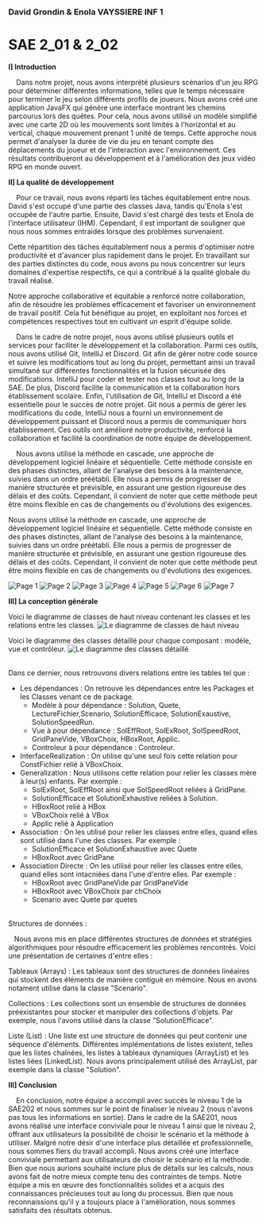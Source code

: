### David Grondin & Enola VAYSSIERE INF 1 

# SAE 2_01 & 2_02



**I] Introduction**

&nbsp;&nbsp;&nbsp;
Dans notre projet, nous avons interprété plusieurs scénarios d'un jeu RPG pour déterminer différentes informations, telles que le temps nécessaire pour terminer le jeu selon différents profils de joueurs. Nous avons créé une application JavaFX qui génère une interface montrant les chemins parcourus lors des quêtes. Pour cela, nous avons utilisé un modèle simplifié avec une carte 2D où les mouvements sont limités à l'horizontal et au vertical, chaque mouvement prenant 1 unité de temps. Cette approche nous permet d'analyser la durée de vie du jeu en tenant compte des déplacements du joueur et de l'interaction avec l'environnement. Ces résultats contribueront au développement et à l'amélioration des jeux vidéo RPG en monde ouvert.


**II] La qualité de développement**

&nbsp;&nbsp;&nbsp;
Pour ce travail, nous avons réparti les tâches équitablement entre nous. David s'est occupé d'une partie des classes Java, tandis qu'Enola s'est occupée de l'autre partie. Ensuite, David s'est chargé des tests et Enola de l'interface utilisateur (IHM). Cependant, il est important de souligner que nous nous sommes entraidés lorsque des problèmes survenaient.

Cette répartition des tâches équitablement nous a permis d'optimiser notre productivité et d'avancer plus rapidement dans le projet. En travaillant sur des parties distinctes du code, nous avons pu nous concentrer sur leurs domaines d'expertise respectifs, ce qui a contribué à la qualité globale du travail réalisé.

Notre approche collaborative et équitable a renforcé notre collaboration, afin de résoudre les problèmes efficacement et favoriser un environnement de travail positif. Cela fut bénéfique au projet, en exploitant nos forces et compétences respectives tout en cultivant un esprit d'équipe solide.

&nbsp;&nbsp;&nbsp;
Dans le cadre de notre projet, nous avons utilisé plusieurs outils et services pour faciliter le développement et la collaboration. Parmi ces outils, nous avons utilisé Git, IntelliJ et Discord.
Git afin de gérer notre code source et suivre les modifications tout au long du projet, permettant ainsi un travail simultané sur différentes fonctionnalités et la fusion sécurisée des modifications.
IntelliJ pour coder et tester nos classes tout au long de la SAE.
De plus, Discord facilite la communication et la collaboration hors établissement scolaire. 
Enfin, l'utilisation de Git, IntelliJ et Discord a été essentielle pour le succès de notre projet. Git nous a permis de gérer les modifications du code, IntelliJ nous a fourni un environnement de développement puissant et Discord nous a permis de communiquer hors établissement. Ces outils ont amélioré notre productivité, renforcé la collaboration et facilité la coordination de notre équipe de développement.

&nbsp;&nbsp;&nbsp;
Nous avons utilisé la méthode en cascade, une approche de développement logiciel linéaire et séquentielle. Cette méthode consiste en des phases distinctes, allant de l'analyse des besoins à la maintenance, suivies dans un ordre préétabli. Elle nous a permis de progresser de manière structurée et prévisible, en assurant une gestion rigoureuse des délais et des coûts. Cependant, il convient de noter que cette méthode peut être moins flexible en cas de changements ou d'évolutions des exigences.

Nous avons utilisé la méthode en cascade, une approche de développement logiciel linéaire et séquentielle. Cette méthode consiste en des phases distinctes, allant de l'analyse des besoins à la maintenance, suivies dans un ordre préétabli. Elle nous a permis de progresser de manière structurée et prévisible, en assurant une gestion rigoureuse des délais et des coûts. Cependant, il convient de noter que cette méthode peut être moins flexible en cas de changements ou d'évolutions des exigences.


![](Page1.jpg "Page 1")
![](Page2.jpg "Page 2")
![](Page3.jpg "Page 3")
![](Page4.jpg "Page 4")
![](Page5.jpg "Page 5")
![](Page6.jpg "Page 6")
![](Page7.jpg "Page 7")

**III]  La conception générale**

Voici le diagramme de classes de haut niveau contenant les classes et les relations entre les classes. 
![](UML1.jpg "Le diagramme de classes de haut niveau")


Voici le diagramme des classes détaillé pour chaque composant : modèle, vue et contrôleur.
![](UML2.jpg "Le diagramme des classes détaillé")

<br/>
Dans ce dernier, nous retrouvons divers relations entre les tables tel que : 

* Les dépendances : On retrouve les dépendances entre les Packages et les Classes venant ce de package. 
  * Modèle à pour dépendance : Solution, Quete, LectureFichier,Scenario, SolutionEfficace, SolutionExaustive, SolutionSpeedRun. 
  * Vue à pour dépendance : SolEffRoot, SolExRoot, SolSpeedRoot, GridPaneVide, VBoxChoix, HBoxRoot, Applic. 
  * Controleur à pour dépendance : Controleur.
* InterfaceRealization : On utilise qu'une seul fois cette relation pour ConstFichier relié à VBoxChoix.
* Generalization : Nous utilisons cette relation pour relier les classes mère à leur(s) enfants. Par exemple : 
   * SolExRoot, SolEffRoot ainsi que SolSpeedRoot reliées à GridPane.
   * SolutionEfficace et SolutionExhaustive reliées à Solution.
   * HBoxRoot relié à HBox 
   * VBoxChoix relié à VBox
   * Applic relié à Application
* Association : On les utilisé pour relier les classes entre elles, quand elles sont utilisé dans l'une des classes. Par exemple : 
   * SolutionEfficace et SolutionExhaustive avec Quete
   * HBoxRoot avec GridPane
* Association Directe : On les utilisé pour relier les classes entre elles, quand elles sont intacniées dans l'une d'entre elles. Par exemple : 
   * HBoxRoot avec GridPaneVide par GridPaneVide
   * HBoxRoot avec VBoxChoix par chChoix
   * Scenario avec Quete par quetes


<br/> Structures de données : 

&nbsp;&nbsp;
Nous avons mis en place différentes structures de données et stratégies algorithmiques pour résoudre efficacement les problèmes rencontrés. Voici une présentation de certaines d'entre elles :

Tableaux (Arrays) : Les tableaux sont des structures de données linéaires qui stockent des éléments de manière contiguë en mémoire. Nous en avons notament utilisé dans la classe "Scenario". 

Collections : Les collections sont un ensemble de structures de données préexistantes pour stocker et manipuler des collections d'objets. Par exemple, nous l'avons utilisé dans la classe "SolutionEfficace".

Liste (List) : Une liste est une structure de données qui peut contenir une séquence d'éléments. Différentes implémentations de listes existent, telles que les listes chaînées, les listes à tableaux dynamiques (ArrayList) et les listes liées (LinkedList). Nous avons principalement utilisé des ArrayList, par exemple dans la classe "Solution".

**III]  Conclusion**

&nbsp;&nbsp;&nbsp;
En conclusion, notre équipe a accompli avec succès le niveau 1 de la SAE202 et nous sommes sur le point de finaliser le niveau 2 (nous n'avons pas tous les informations en sortie). Dans le cadre de la SAE201, nous avons réalisé une interface conviviale pour le niveau 1 ainsi que le niveau 2, offrant aux utilisateurs la possibilité de choisir le scénario et la méthode à utiliser. 
Malgré notre désir d'une interface plus détaillée et professionnelle, nous sommes fiers du travail accompli. Nous avons créé une interface conviviale permettant aux utilisateurs de choisir le scénario et la méthode. Bien que nous aurions souhaité inclure plus de détails sur les calculs, nous avons fait de notre mieux compte tenu des contraintes de temps. Notre équipe a mis en œuvre des fonctionnalités solides et a acquis des connaissances précieuses tout au long du processus. Bien que nous reconnaissions qu'il y a toujours place à l'amélioration, nous sommes satisfaits des résultats obtenus.
